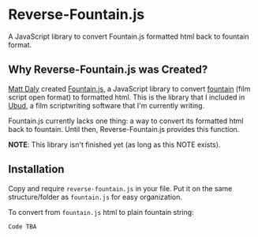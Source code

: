 # Reverse-Fountain.js

A JavaScript library to convert Fountain.js formatted html back to fountain format.

## Why Reverse-Fountain.js was Created?

[Matt Daly](https://github.com/mattdaly) created [Fountain.js](https://github.com/mattdaly/Fountain.js), a JavaScript library to convert [fountain](https://fountain.io/) (film script open format) to formatted html. This is the library that I included in [Ubud](https://github.com/ianadiwibowo/ubud), a film scriptwriting software that I'm currently writing.

Fountain.js currently lacks one thing: a way to convert its formatted html back to fountain. Until then, Reverse-Fountain.js provides this function.

**NOTE**: This library isn't finished yet (as long as this NOTE exists).

## Installation

Copy and require `reverse-fountain.js` in your file. Put it on the same structure/folder as `fountain.js` for easy organization.

To convert from `fountain.js` html to plain fountain string:

```
Code TBA
```
